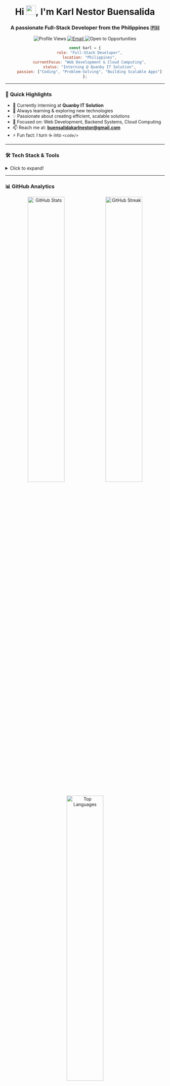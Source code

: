 <h1 align="center">Hi <img src="https://raw.githubusercontent.com/MartinHeinz/MartinHeinz/master/wave.gif" width="30px" height="30px">, I'm Karl Nestor Buensalida</h1>
<h3 align="center">A passionate Full-Stack Developer from the Philippines 🇵🇭</h3>

<p align="center">
  <img src="https://komarev.com/ghpvc/?username=nickkonic&label=Profile%20views&color=0e75b6&style=flat" alt="Profile Views" />
  <a href="mailto:buensalidakarlnestor@gmail.com">
    <img src="https://img.shields.io/badge/Email-Contact%20Me-blue" alt="Email" />
  </a>
  <img src="https://img.shields.io/badge/Currently-Open%20to%20Opportunities-success" alt="Open to Opportunities" />
</p>

<div align="center">
  
```javascript
const karl = {
    role: "Full-Stack Developer",
    location: "Philippines",
    currentFocus: "Web Development & Cloud Computing",
    status: "Interning @ Quanby IT Solution",
    passion: ["Coding", "Problem-Solving", "Building Scalable Apps"]
};
```

</div>

---

### 🚀 **Quick Highlights**

- 🔭 Currently interning at **Quanby IT Solution**
- 🌱 Always learning & exploring new technologies
- 💡 Passionate about creating efficient, scalable solutions
- 🎯 Focused on: Web Development, Backend Systems, Cloud Computing
- 📫 Reach me at: **buensalidakarlnestor@gmail.com**
- ⚡ Fun fact: I turn ☕ into `<code/>`

---

### 🛠️ **Tech Stack & Tools**

<details>
<summary>Click to expand!</summary>

#### Programming Languages
![Python](https://img.shields.io/badge/Python-3776AB?style=for-the-badge&logo=python&logoColor=white)
![TypeScript](https://img.shields.io/badge/TypeScript-007ACC?style=for-the-badge&logo=typescript&logoColor=white)
![JavaScript](https://img.shields.io/badge/JavaScript-F7DF1E?style=for-the-badge&logo=javascript&logoColor=black)
![PHP](https://img.shields.io/badge/PHP-777BB4?style=for-the-badge&logo=php&logoColor=white)

#### Frontend
![React](https://img.shields.io/badge/React-20232A?style=for-the-badge&logo=react&logoColor=61DAFB)
![Angular](https://img.shields.io/badge/Angular-DD0031?style=for-the-badge&logo=angular&logoColor=white)
![HTML5](https://img.shields.io/badge/HTML5-E34F26?style=for-the-badge&logo=html5&logoColor=white)
![CSS3](https://img.shields.io/badge/CSS3-1572B6?style=for-the-badge&logo=css3&logoColor=white)
![TailwindCSS](https://img.shields.io/badge/Tailwind_CSS-38B2AC?style=for-the-badge&logo=tailwind-css&logoColor=white)
![Bootstrap](https://img.shields.io/badge/Bootstrap-563D7C?style=for-the-badge&logo=bootstrap&logoColor=white)

#### Backend & Frameworks
![Node.js](https://img.shields.io/badge/Node.js-339933?style=for-the-badge&logo=nodedotjs&logoColor=white)
![Laravel](https://img.shields.io/badge/Laravel-FF2D20?style=for-the-badge&logo=laravel&logoColor=white)
![Flask](https://img.shields.io/badge/Flask-000000?style=for-the-badge&logo=flask&logoColor=white)
![.NET](https://img.shields.io/badge/.NET-512BD4?style=for-the-badge&logo=dotnet&logoColor=white)

#### Databases
![MySQL](https://img.shields.io/badge/MySQL-005C84?style=for-the-badge&logo=mysql&logoColor=white)
![PostgreSQL](https://img.shields.io/badge/PostgreSQL-316192?style=for-the-badge&logo=postgresql&logoColor=white)
![Firebase](https://img.shields.io/badge/Firebase-039BE5?style=for-the-badge&logo=Firebase&logoColor=white)

#### DevOps & Tools
![Git](https://img.shields.io/badge/Git-F05032?style=for-the-badge&logo=git&logoColor=white)
![Docker](https://img.shields.io/badge/Docker-2CA5E0?style=for-the-badge&logo=docker&logoColor=white)
![AWS](https://img.shields.io/badge/AWS-232F3E?style=for-the-badge&logo=amazon-aws&logoColor=white)
![Linux](https://img.shields.io/badge/Linux-FCC624?style=for-the-badge&logo=linux&logoColor=black)
![Figma](https://img.shields.io/badge/Figma-F24E1E?style=for-the-badge&logo=figma&logoColor=white)

</details>

---

### 📊 **GitHub Analytics**

<p align="center">
  <img src="https://github-readme-stats.vercel.app/api?username=nickkonic&show_icons=true&theme=tokyonight&hide_border=true&bg_color=0D1117" width="48%" alt="GitHub Stats"/>
  <img src="https://github-readme-streak-stats.herokuapp.com/?user=nickkonic&theme=tokyonight&hide_border=true&bg_color=0D1117" width="48%" alt="GitHub Streak"/>
</p>

<p align="center">
  <img src="https://github-readme-stats.vercel.app/api/top-langs/?username=nickkonic&layout=compact&theme=tokyonight&hide_border=true&bg_color=0D1117" width="48%" alt="Top Languages"/>
</p>

<p align="center">
  <img src="https://github-readme-activity-graph.vercel.app/graph?username=nickkonic&theme=react-dark&bg_color=0D1117&hide_border=true" width="98%" alt="Activity Graph"/>
</p>

---

### 🤝 **Let's Connect!**

<p align="center">
  <a href="https://instagram.com/nickkonic" target="_blank">
    <img src="https://img.shields.io/badge/Instagram-E4405F?style=for-the-badge&logo=instagram&logoColor=white" alt="Instagram"/>
  </a>
  <a href="mailto:buensalidakarlnestor@gmail.com">
    <img src="https://img.shields.io/badge/Gmail-D14836?style=for-the-badge&logo=gmail&logoColor=white" alt="Gmail"/>
  </a>
</p>

---

<p align="center">
  <img src="https://quotes-github-readme.vercel.app/api?type=horizontal&theme=tokyonight" alt="Random Dev Quote"/>
</p>
